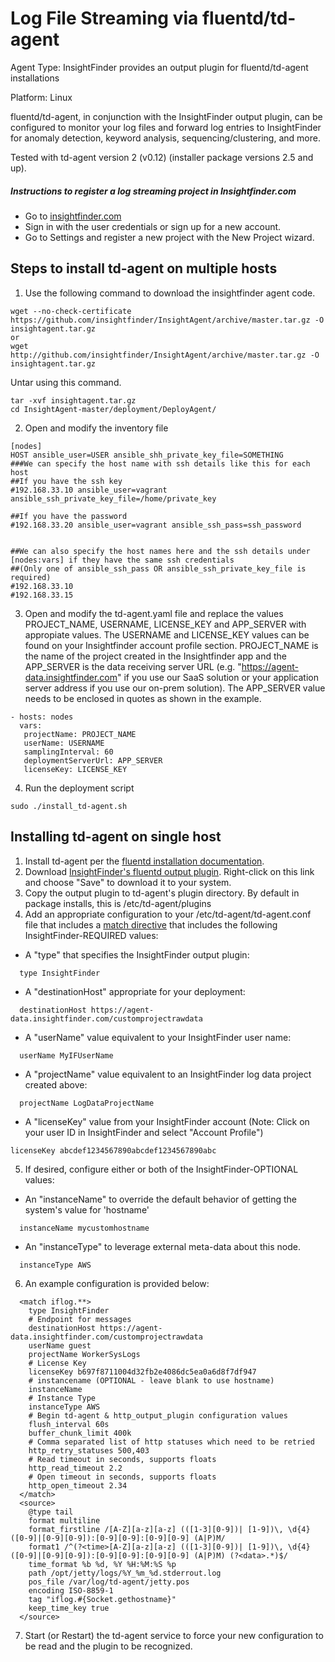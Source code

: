 # Log File Streaming via fluentd/td-agent
Agent Type: InsightFinder provides an output plugin for fluentd/td-agent installations

Platform: Linux

fluentd/td-agent, in conjunction with the InsightFinder output plugin, can be configured to monitor your log files and forward log entries to InsightFinder for anomaly detection, keyword analysis, sequencing/clustering, and more.

Tested with td-agent version 2 (v0.12) (installer package versions 2.5 and up).

##### Instructions to register a log streaming project in Insightfinder.com
- Go to [insightfinder.com](https://insightfinder.com/)
- Sign in with the user credentials or sign up for a new account.
- Go to Settings and register a new project with the New Project wizard.
## Steps to install td-agent on multiple hosts

1) Use the following command to download the insightfinder agent code.
```
wget --no-check-certificate https://github.com/insightfinder/InsightAgent/archive/master.tar.gz -O insightagent.tar.gz
or
wget http://github.com/insightfinder/InsightAgent/archive/master.tar.gz -O insightagent.tar.gz
```
Untar using this command.
```
tar -xvf insightagent.tar.gz
cd InsightAgent-master/deployment/DeployAgent/
```

2) Open and modify the inventory file

```
[nodes]
HOST ansible_user=USER ansible_shh_private_key_file=SOMETHING
###We can specify the host name with ssh details like this for each host
##If you have the ssh key
#192.168.33.10 ansible_user=vagrant ansible_ssh_private_key_file=/home/private_key

##If you have the password
#192.168.33.20 ansible_user=vagrant ansible_ssh_pass=ssh_password


##We can also specify the host names here and the ssh details under [nodes:vars] if they have the same ssh credentials
##(Only one of ansible_ssh_pass OR ansible_ssh_private_key_file is required)
#192.168.33.10
#192.168.33.15

```

3) Open and modify the td-agent.yaml file and replace the values PROJECT_NAME, USERNAME, LICENSE_KEY and APP_SERVER with appropiate values. The USERNAME and LICENSE_KEY values can be found on your Insightfinder account profile section. PROJECT_NAME is the name of the project created in the Insightfinder app and the APP_SERVER is the data receiving server URL (e.g. "https://agent-data.insightfinder.com" if you use our SaaS solution or your application server address if you use our on-prem solution). The APP_SERVER value needs to be enclosed in quotes as shown in the example.
 
 ```
 - hosts: nodes
   vars:
    projectName: PROJECT_NAME
    userName: USERNAME
    samplingInterval: 60
    deploymentServerUrl: APP_SERVER
    licenseKey: LICENSE_KEY

  ```

  4) Run the deployment script
  ```
  sudo ./install_td-agent.sh

  ```
## Installing td-agent on single host

1. Install td-agent per the [fluentd installation documentation](http://docs.fluentd.org/v0.12/categories/installation).
2. Download [InsightFinder's fluentd output plugin](https://raw.githubusercontent.com/insightfinder/InsightAgent/master/td-agent/out_InsightFinder.rb).  Right-click on this link and choose "Save" to download it to your system.
3. Copy the output plugin to td-agent's plugin directory.  By default in package installs, this is /etc/td-agent/plugins
4. Add an appropriate configuration to your /etc/td-agent/td-agent.conf file that includes a [match directive](http://docs.fluentd.org/v0.12/articles/config-file#2-ldquomatchrdquo-tell-fluentd-what-to-do) that includes the following InsightFinder-REQUIRED values:
- A "type" that specifies the InsightFinder output plugin:
~~~~
  type InsightFinder
~~~~
- A "destinationHost" appropriate for your deployment:
~~~~
  destinationHost https://agent-data.insightfinder.com/customprojectrawdata
~~~~
- A "userName" value equivalent to your InsightFinder user name:
~~~~
  userName MyIFUserName
~~~~
- A "projectName" value equivalent to an InsightFinder log data project created above:
~~~~
  projectName LogDataProjectName
~~~~
- A "licenseKey" value from your InsightFinder account (Note: Click on your user ID in InsightFinder and select "Account Profile")
~~~~
licenseKey abcdef1234567890abcdef1234567890abc
~~~~
5. If desired, configure either or both of the InsightFinder-OPTIONAL values:
- An "instanceName" to override the default behavior of getting the system's value for 'hostname'
~~~~
  instanceName mycustomhostname
~~~~
- An "instanceType" to leverage external meta-data about this node. 
~~~~
  instanceType AWS
~~~~
6. An example configuration is provided below:
~~~~
  <match iflog.**>
    type InsightFinder
    # Endpoint for messages
    destinationHost https://agent-data.insightfinder.com/customprojectrawdata
    userName guest
    projectName WorkerSysLogs
    # License Key
    licenseKey b697f8711004d32fb2e4086dc5ea0a6d8f7df947
    # instancename (OPTIONAL - leave blank to use hostname)
    instanceName
    # Instance Type
    instanceType AWS    
    # Begin td-agent & http_output_plugin configuration values
    flush_interval 60s
    buffer_chunk_limit 400k
    # Comma separated list of http statuses which need to be retried
    http_retry_statuses 500,403
    # Read timeout in seconds, supports floats
    http_read_timeout 2.2
    # Open timeout in seconds, supports floats
    http_open_timeout 2.34
  </match>
  <source>
    @type tail
    format multiline
    format_firstline /[A-Z][a-z][a-z] (([1-3][0-9])| [1-9])\, \d{4} ([0-9]|[0-9][0-9]):[0-9][0-9]:[0-9][0-9] (A|P)M/
    format1 /^(?<time>[A-Z][a-z][a-z] (([1-3][0-9])| [1-9])\, \d{4} ([0-9]|[0-9][0-9]):[0-9][0-9]:[0-9][0-9] (A|P)M) (?<data>.*)$/
    time_format %b %d, %Y %H:%M:%S %p
    path /opt/jetty/logs/%Y_%m_%d.stderrout.log
    pos_file /var/log/td-agent/jetty.pos
    encoding ISO-8859-1
    tag "iflog.#{Socket.gethostname}"
    keep_time_key true
  </source>
~~~~
7.  Start (or Restart) the td-agent service to force your new configuration to be read and the plugin to be recognized.
